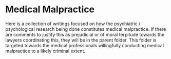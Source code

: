 # Medical Malpractice

Here is a collection of writings focused on how the psychiatric / psychological research being done constitutes medical malpractice. If there are comments to justify this as prejudicial or of moral terpitude towards the lawyers coordinating this, they will be in the parent folder. This folder is targeted towards the medical professionals willingfully conducting medical malpractice to a likely criminal extent.

